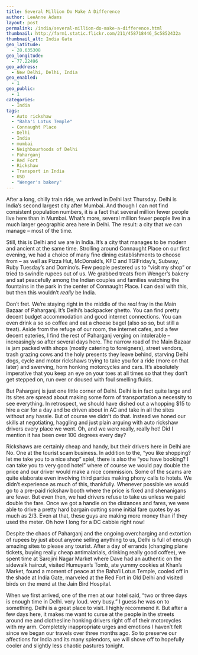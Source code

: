```yaml
---
title: Several Million Do Make A Difference
author: LeeAnne Adams
layout: post
permalink: /india/several-million-do-make-a-difference.html
thumbnail: http://farm1.static.flickr.com/211/458718446_5c5852432a
thumbnail_alt: India Gate
geo_latitude:
  - 28.635308
geo_longitude:
  - 77.22496
geo_address:
  - New Delhi, Delhi, India
geo_enabled:
  - 1
geo_public:
  - 1
categories:
  - India
tags:
  - Auto rickshaw
  - "Baha'i Lotus Temple"
  - Connaught Place
  - Delhi
  - India
  - mumbai
  - Neighbourhoods of Delhi
  - Paharganj
  - Red Fort
  - Rickshaw
  - Transport in India
  - USD
  - "Wenger's bakery"
---
```

After a long, chilly train ride, we arrived in Delhi last Thursday. Delhi is India&#8217;s second largest city after Mumbai. And though I can not find consistent population numbers, it is a fact that several million fewer people live here than in Mumbai. What&#8217;s more, several million fewer people live in a much larger geographic area here in Delhi. The result: a city that we can manage &#8211; most of the time.

Still, this is Delhi and we are in India. It&#8217;s a city that manages to be modern and ancient at the same time. Strolling around Connaught Place on our first evening, we had a choice of many fine dining establishments to choose from &#8211; as well as Pizza Hut, McDonald&#8217;s, KFC and TGIFriday&#8217;s, Subway, Ruby Tuesday&#8217;s and Domino&#8217;s. Few people pestered us to &#8220;visit my shop&#8221; or tried to swindle rupees out of us. We grabbed treats from Wenger&#8217;s bakery and sat peacefully among the Indian couples and families watching the fountains in the park in the center of Connaught Place. I can deal with this, but then this wouldn&#8217;t *really* be India.

Don&#8217;t fret. We&#8217;re staying right in the middle of the *real* fray in the Main Bazaar of Paharganj. It&#8217;s Delhi&#8217;s backpacker ghetto. You can find pretty decent budget accommodation and good internet connections. You can even drink a so so coffee and eat a cheese bagel (also so so, but still a treat). Aside from the refuge of our room, the internet cafes, and a few decent eateries, I find the rest of Paharganj verging on intolerable &#8211; increasingly so after several days here. The narrow road of the Main Bazaar is jam packed with shops (mostly catering to foreigners), street vendors, trash grazing cows and the holy presents they leave behind, starving Delhi dogs, cycle and motor rickshaws trying to take you for a ride (more on that later) and swerving, horn honking motorcycles and cars. It&#8217;s absolutely imperative that you keep an eye on your toes at all times so that they don&#8217;t get stepped on, run over or doused with foul smelling fluids.

But Paharganj is just one little corner of Delhi. Delhi is in fact quite large and its sites are spread about making some form of transportation a necessity to see everything. In retrospect, we should have dished out a whopping $15 to hire a car for a day and be driven about in AC and take in all the sites without any hassle. But of course we didn&#8217;t do that. Instead we honed our skills at negotiating, haggling and just plain arguing with auto rickshaw drivers every place we went. Oh, and we were really, really hot! Did I mention it has been over 100 degrees every day?

Rickshaws are certainly cheap and handy, but their drivers here in Delhi are No. One at the tourist scam business. In addition to the, &#8220;you like shopping? let me take you to a nice shop&#8221; spiel, there is also the &#8220;you have booking? I can take you to very good hotel&#8221; where of course we would pay double the price and our driver would make a nice commission. Some of the scams are quite elaborate even involving third parties making phony calls to hotels. We didn&#8217;t experience as much of this, thankfully. Whenever possible we would go to a pre-paid rickshaw booth where the price is fixed and shenanigans are fewer. But even then, we had drivers refuse to take us unless we paid double the fare. Once we got a handle on the distances and fares, we were able to drive a pretty hard bargain cutting some initial fare quotes by as much as 2/3. Even at that, these guys are making more money than if they used the meter. Oh how I long for a DC cabbie right now!

Despite the chaos of Paharganj and the ongoing overcharging and extortion of rupees by just about anyone selling anything to us, Delhi is full of enough amazing sites to please any tourist. After a day of errands (changing plane tickets, buying really cheap antimalarials, drinking really good coffee), we spent time at Sarojini Nagar Market where Dave had an authentic on the sidewalk haircut, visited Humuyan&#8217;s Tomb, ate yummy cookies at Khan&#8217;s Market, found a moment of peace at the Baha&#8217;i Lotus Temple, cooled off in the shade at India Gate, marveled at the Red Fort in Old Delhi and visited birds on the mend at the Jain Bird Hospital.

When we first arrived, one of the men at our hotel said, &#8220;two or three days is enough time in Delhi. very loud. very busy.&#8221; I guess he was on to something. Delhi is a great place to visit. I highly recommend it. But after a few days here, it makes me want to curse at the people in the streets around me and clothesline honking drivers right off of their motorcycles with my arm. Completely inappropriate urges and emotions I haven&#8217;t felt since we began our travels over three months ago. So to preserve our affections for India and its many splendors, we will shove off to hopefully cooler and slightly less chaotic pastures tonight.